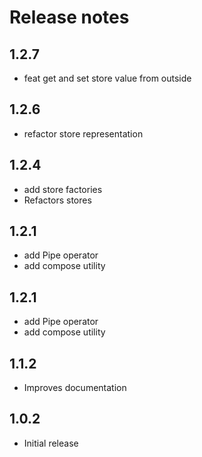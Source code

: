 # Release notes

<!-- do not remove -->

## 1.2.7
- feat get and set store value from outside



## 1.2.6
- refactor store representation



## 1.2.4
- add store factories
- Refactors stores


## 1.2.1
- add Pipe operator
- add compose utility



## 1.2.1
- add Pipe operator
- add compose utility



## 1.1.2
- Improves documentation



## 1.0.2
- Initial release

